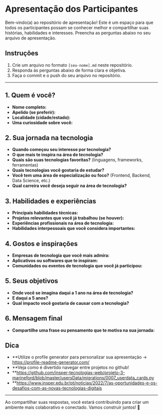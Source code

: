 
# Apresentação dos Participantes



Bem-vindo(a) ao repositório de apresentação! Este é um espaço para que todos os participantes possam se conhecer melhor e compartilhar suas histórias, habilidades e interesses. Preencha as perguntas abaixo no seu arquivo de apresentação. 

## Instruções
1. Crie um arquivo no formato `[seu-nome].md` neste repositório.
2. Responda às perguntas abaixo de forma clara e objetiva.
3. Faça o commit e o push do seu arquivo no repositório.

---

## 1. Quem é você?
- **Nome completo:** 
- **Apelido (se preferir):** 
- **Localidade (cidade/estado):** 
- **Uma curiosidade sobre você:** 

## 2. Sua jornada na tecnologia
- **Quando começou seu interesse por tecnologia?** 
- **O que mais te inspira na área de tecnologia?** 
- **Quais são suas tecnologias favoritas?** (linguagens, frameworks, ferramentas)
- **Quais tecnologias você gostaria de estudar?** 
- **Você tem uma área de especialização ou foco?** (Frontend, Backend, Data Science, etc.)
- **Qual carreira você deseja seguir na área de tecnologia?** 

## 3. Habilidades e experiências
- **Principais habilidades técnicas:** 
- **Projetos relevantes que você já trabalhou (se houver):** 
- **Experiências profissionais na área de tecnologia:** 
- **Habilidades interpessoais que você considera importantes:** 

## 4. Gostos e inspirações
- **Empresas de tecnologia que você mais admira:** 
- **Aplicativos ou softwares que te inspiram:** 
- **Comunidades ou eventos de tecnologia que você já participou:** 

## 5. Seus objetivos
- **Onde você se imagina daqui a 1 ano na área de tecnologia?** 
- **E daqui a 5 anos?** 
- **Qual impacto você gostaria de causar com a tecnologia?** 

## 6. Mensagem final
- **Compartilhe uma frase ou pensamento que te motiva na sua jornada:**

## Dica
- **Utilize o profile generator para personalizar sua apresentação -> https://profile-readme-generator.com/
- **Veja como é divertido navegar entre projetos no github!
- **https://github.com/insper-tecnologias-web/projeto-3-marineford/blob/master/usersData/migrations/0007_userdata_cards.py
- **https://www.insper.edu.br/pt/noticias/2022/7/as-oportunidades-e-os-desafios-com-as-novas-tecnologias-digitais
---

Ao compartilhar suas respostas, você estará contribuindo para criar um ambiente mais colaborativo e conectado. Vamos construir juntos! 🚀
